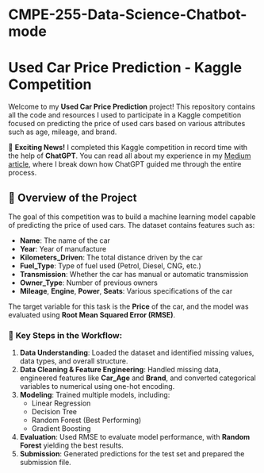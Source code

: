 # CMPE-255-Data-Science-Chatbot-mode

# **Used Car Price Prediction - Kaggle Competition**

Welcome to my **Used Car Price Prediction** project! This repository contains all the code and resources I used to participate in a Kaggle competition focused on predicting the price of used cars based on various attributes such as age, mileage, and brand.

🎉 **Exciting News!** I completed this Kaggle competition in record time with the help of **ChatGPT**. You can read all about my experience in my [Medium article](https://medium.com/@rushabh22runwal/how-i-completed-a-kaggle-competition-in-minutes-using-chatgpt-4o-8fe37b9a836b), where I break down how ChatGPT guided me through the entire process.

## 📜 **Overview of the Project**

The goal of this competition was to build a machine learning model capable of predicting the price of used cars. The dataset contains features such as:

- **Name**: The name of the car
- **Year**: Year of manufacture
- **Kilometers_Driven**: The total distance driven by the car
- **Fuel_Type**: Type of fuel used (Petrol, Diesel, CNG, etc.)
- **Transmission**: Whether the car has manual or automatic transmission
- **Owner_Type**: Number of previous owners
- **Mileage**, **Engine**, **Power**, **Seats**: Various specifications of the car

The target variable for this task is the **Price** of the car, and the model was evaluated using **Root Mean Squared Error (RMSE)**.

### 🚀 **Key Steps in the Workflow:**
1. **Data Understanding**: Loaded the dataset and identified missing values, data types, and overall structure.
2. **Data Cleaning & Feature Engineering**: Handled missing data, engineered features like **Car_Age** and **Brand**, and converted categorical variables to numerical using one-hot encoding.
3. **Modeling**: Trained multiple models, including:
   - Linear Regression
   - Decision Tree
   - Random Forest (Best Performing)
   - Gradient Boosting
4. **Evaluation**: Used RMSE to evaluate model performance, with **Random Forest** yielding the best results.
5. **Submission**: Generated predictions for the test set and prepared the submission file.
